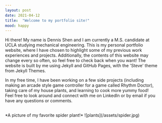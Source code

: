 ```yaml
---
layout: post
date: 2021-04-12
title:  "Welcome to my portfolio site!"
mood: happy
---
```


Hi there! My name is Dennis Shen and I am currently a M.S. candidate at UCLA studying mechanical engineering. This is my personal portfolio website, where I have chosen to highlight some of my previous work experiences and projects. Additionally, the contents of this website may change every so often, so feel free to check back when you want! The website is built by me using Jekyll and GitHub Pages, with the 'Steve' theme from Jekyll Themes.

In my free time, I have been working on a few side projects (including making an arcade style game controller for a game called Rhythm Doctor), taking care of my house plants, and learning to cook more yummy food! Feel free to look around and connect with me on LinkedIn or by email if you have any questions or comments. 

<br>
*A picture of my favorite spider plant!*
![plants](/assets/spider.jpg)
